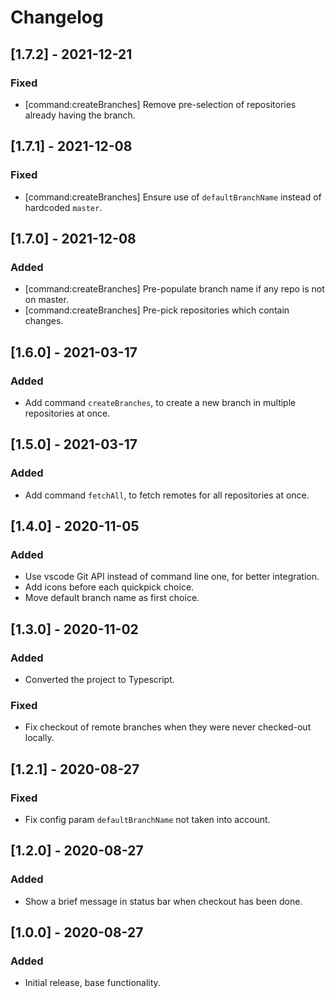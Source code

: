 # Changelog

## [1.7.2] - 2021-12-21
### Fixed
- [command:createBranches] Remove pre-selection of repositories already having the branch.

## [1.7.1] - 2021-12-08
### Fixed
- [command:createBranches] Ensure use of `defaultBranchName` instead of hardcoded `master`.

## [1.7.0] - 2021-12-08
### Added
- [command:createBranches] Pre-populate branch name if any repo is not on master.
- [command:createBranches] Pre-pick repositories which contain changes.

## [1.6.0] - 2021-03-17
### Added
- Add command `createBranches`, to create a new branch in multiple repositories at once.

## [1.5.0] - 2021-03-17
### Added
- Add command `fetchAll`, to fetch remotes for all repositories at once.

## [1.4.0] - 2020-11-05
### Added
- Use vscode Git API instead of command line one, for better integration.
- Add icons before each quickpick choice.
- Move default branch name as first choice.

## [1.3.0] - 2020-11-02
### Added
- Converted the project to Typescript.
### Fixed
- Fix checkout of remote branches when they were never checked-out locally.

## [1.2.1] - 2020-08-27
### Fixed
- Fix config param `defaultBranchName` not taken into account.

## [1.2.0] - 2020-08-27
### Added
- Show a brief message in status bar when checkout has been done.

## [1.0.0] - 2020-08-27
### Added
- Initial release, base functionality.
